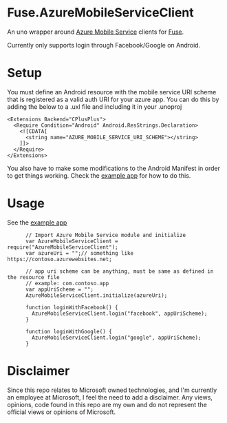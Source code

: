 # Fuse.AzureMobileServiceClient
An uno wrapper around [Azure Mobile Service](https://azure.microsoft.com/en-us/services/app-service/mobile/) clients for [Fuse](https://www.fusetools.com/). 

Currently only supports login through Facebook/Google on Android.


# Setup

You must define an Android resource with the mobile service URI scheme that is registered as a valid auth URI for your azure app.
You can do this by adding the below to a .uxl file and including it in your .unoproj

```
<Extensions Backend="CPlusPlus">
  <Require Condition="Android" Android.ResStrings.Declaration>
    <![CDATA[
      <string name="AZURE_MOBILE_SERVICE_URI_SCHEME"></string>
    ]]>
  </Require>
</Extensions>
```

You also have to make some modifications to the Android Manifest in order to get things working. Check the [example app](https://github.com/mitchhymel/Fuse.AzureMobileServiceClient/blob/master/AzureExample/AzureExample.uxl) for how to do this.

# Usage
See the [example app](https://github.com/mitchhymel/Fuse.AzureMobileServiceClient/tree/master/AzureExample)

```
      // Import Azure Mobile Service module and initialize
      var AzureMobileServiceClient = require("AzureMobileServiceClient");
      var azureUri = "";// something like https://contoso.azurewebsites.net;

      // app uri scheme can be anything, must be same as defined in the resource file
      // example: com.contoso.app
      var appUriScheme = "";
      AzureMobileServiceClient.initialize(azureUri);

      function loginWithFacebook() {
        AzureMobileServiceClient.login("facebook", appUriScheme);
      }

      function loginWithGoogle() {
        AzureMobileServiceClient.login("google", appUriScheme);
      }
```

# Disclaimer
Since this repo relates to Microsoft owned technologies, and I'm currently an employee at Microsoft, I feel the need to add a disclaimer.
Any views, opinions, code found in this repo are my own and do not represent the official views or opinions of Microsoft.
